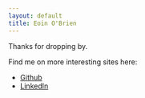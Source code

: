 ```yaml
---
layout: default
title: Eoin O'Brien
---
```

Thanks for dropping by.

Find me on more interesting sites here:
* [Github](https://github.com/eoinobrien)
* [LinkedIn](https://www.linkedin.com/in/obrieneoin)